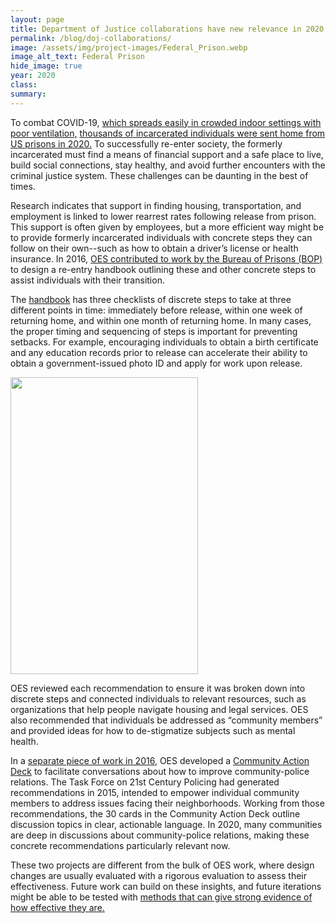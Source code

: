 ```yaml
---	
layout: page	
title: Department of Justice collaborations have new relevance in 2020
permalink: /blog/doj-collaborations/	
image: /assets/img/project-images/Federal_Prison.webp
image_alt_text: Federal Prison
hide_image: true
year: 2020
class:	
summary: 	
---	
```


To combat COVID-19, <a href="https://www.cdc.gov/coronavirus/2019-ncov/community/correction-detention/guidance-correctional-detention.html" target="_blank">which spreads easily in crowded indoor settings with poor ventilation,</a> <a href="https://www.cdcr.ca.gov/covid19/covid-19-response-efforts/#R" target="_blank">thousands of incarcerated individuals were sent home from US prisons in 2020.</a> To successfully re-enter society, the formerly incarcerated must find a means of financial support and a safe place to live, build social connections, stay healthy, and avoid further encounters with the criminal justice system. These challenges can be daunting in the best of times. 

Research indicates that support in finding housing, transportation, and employment is linked to lower rearrest rates following release from prison. This support is often given by employees, but a more efficient way might be to provide formerly incarcerated individuals with concrete steps they can follow on their own--such as how to obtain a driver’s license or health insurance. In 2016, <a href="https://oes.gsa.gov/collaborations/improving-reentry/" target="_blank">OES contributed to work by the Bureau of Prisons (BOP)</a> to design a re-entry handbook outlining these and other concrete steps to assist individuals with their transition.

The <a href="/assets/abstracts/1619-reentry-handbook.pdf" target="_blank">handbook</a> has three checklists of discrete steps to take at three different points in time: immediately before release, within one week of returning home, and within one month of returning home. In many cases, the proper timing and sequencing of steps is important for preventing setbacks. For example, encouraging individuals to obtain a birth certificate and any education records prior to release can accelerate their ability to obtain a government-issued photo ID and apply for work upon release. 

<img src="{{ '/assets/img/project-images/othercollabs/DOJ-checklist.webp' | prepend: site.baseurl }}" height="475" width="300"/>

OES reviewed each recommendation to ensure it was broken down into discrete steps and connected individuals to relevant resources, such as organizations that help people navigate housing and legal services. OES also recommended that individuals be addressed as “community members” and provided ideas for how to de-stigmatize subjects such as mental health. 

In a <a href="https://oes.gsa.gov/collaborations/community-police-relationships/" target="_blank">separate piece of work in 2016</a>, OES developed a <a href="/assets/abstracts/1606-1-Community-Action-Deck.pdf" target="_blank">Community Action Deck</a> to facilitate conversations about how to improve community-police relations. The Task Force on 21st Century Policing had generated recommendations in 2015, intended to empower individual community members to address issues facing their neighborhoods. Working from those recommendations, the 30 cards in the Community Action Deck outline discussion topics in clear, actionable language. In 2020, many communities are deep in discussions about community-police relations, making these concrete recommendations particularly relevant now. 

These two projects are different from the bulk of OES work, where design changes are usually evaluated with a rigorous evaluation to assess their effectiveness. Future work can build on these insights, and future iterations might be able to be tested with <a href="https://oes.gsa.gov/methods/">methods that can give strong evidence of how effective they are.</a>
